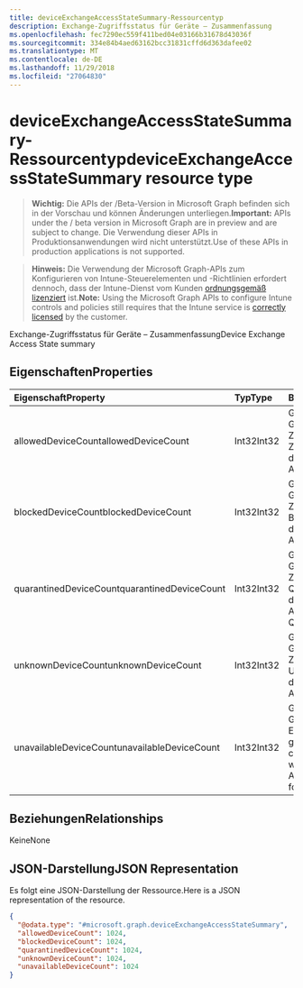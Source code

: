 ```yaml
---
title: deviceExchangeAccessStateSummary-Ressourcentyp
description: Exchange-Zugriffsstatus für Geräte – Zusammenfassung
ms.openlocfilehash: fec7290ec559f411bed04e03166b31678d43036f
ms.sourcegitcommit: 334e84b4aed63162bcc31831cffd6d363dafee02
ms.translationtype: MT
ms.contentlocale: de-DE
ms.lasthandoff: 11/29/2018
ms.locfileid: "27064830"
---
```

# <a name="deviceexchangeaccessstatesummary-resource-type"></a><span data-ttu-id="d6e94-103">deviceExchangeAccessStateSummary-Ressourcentyp</span><span class="sxs-lookup"><span data-stu-id="d6e94-103">deviceExchangeAccessStateSummary resource type</span></span>

> <span data-ttu-id="d6e94-104">**Wichtig:** Die APIs der /Beta-Version in Microsoft Graph befinden sich in der Vorschau und können Änderungen unterliegen.</span><span class="sxs-lookup"><span data-stu-id="d6e94-104">**Important:** APIs under the / beta version in Microsoft Graph are in preview and are subject to change.</span></span> <span data-ttu-id="d6e94-105">Die Verwendung dieser APIs in Produktionsanwendungen wird nicht unterstützt.</span><span class="sxs-lookup"><span data-stu-id="d6e94-105">Use of these APIs in production applications is not supported.</span></span>

> <span data-ttu-id="d6e94-106">**Hinweis:** Die Verwendung der Microsoft Graph-APIs zum Konfigurieren von Intune-Steuerelementen und -Richtlinien erfordert dennoch, dass der Intune-Dienst vom Kunden [ordnungsgemäß lizenziert](https://go.microsoft.com/fwlink/?linkid=839381) ist.</span><span class="sxs-lookup"><span data-stu-id="d6e94-106">**Note:** Using the Microsoft Graph APIs to configure Intune controls and policies still requires that the Intune service is [correctly licensed](https://go.microsoft.com/fwlink/?linkid=839381) by the customer.</span></span>

<span data-ttu-id="d6e94-107">Exchange-Zugriffsstatus für Geräte – Zusammenfassung</span><span class="sxs-lookup"><span data-stu-id="d6e94-107">Device Exchange Access State summary</span></span>
## <a name="properties"></a><span data-ttu-id="d6e94-108">Eigenschaften</span><span class="sxs-lookup"><span data-stu-id="d6e94-108">Properties</span></span>
|<span data-ttu-id="d6e94-109">Eigenschaft</span><span class="sxs-lookup"><span data-stu-id="d6e94-109">Property</span></span>|<span data-ttu-id="d6e94-110">Typ</span><span class="sxs-lookup"><span data-stu-id="d6e94-110">Type</span></span>|<span data-ttu-id="d6e94-111">Beschreibung</span><span class="sxs-lookup"><span data-stu-id="d6e94-111">Description</span></span>|
|:---|:---|:---|
|<span data-ttu-id="d6e94-112">allowedDeviceCount</span><span class="sxs-lookup"><span data-stu-id="d6e94-112">allowedDeviceCount</span></span>|<span data-ttu-id="d6e94-113">Int32</span><span class="sxs-lookup"><span data-stu-id="d6e94-113">Int32</span></span>|<span data-ttu-id="d6e94-114">Gesamtanzahl von Geräten mit Exchange-Zugriffsstatus: Zulässig.</span><span class="sxs-lookup"><span data-stu-id="d6e94-114">Total count of devices with Exchange Access State: Allowed.</span></span>|
|<span data-ttu-id="d6e94-115">blockedDeviceCount</span><span class="sxs-lookup"><span data-stu-id="d6e94-115">blockedDeviceCount</span></span>|<span data-ttu-id="d6e94-116">Int32</span><span class="sxs-lookup"><span data-stu-id="d6e94-116">Int32</span></span>|<span data-ttu-id="d6e94-117">Gesamtanzahl von Geräten mit Exchange-Zugriffsstatus: Blockiert.</span><span class="sxs-lookup"><span data-stu-id="d6e94-117">Total count of devices with Exchange Access State: Blocked.</span></span>|
|<span data-ttu-id="d6e94-118">quarantinedDeviceCount</span><span class="sxs-lookup"><span data-stu-id="d6e94-118">quarantinedDeviceCount</span></span>|<span data-ttu-id="d6e94-119">Int32</span><span class="sxs-lookup"><span data-stu-id="d6e94-119">Int32</span></span>|<span data-ttu-id="d6e94-120">Gesamtanzahl von Geräten mit Exchange-Zugriffsstatus: In Quarantäne.</span><span class="sxs-lookup"><span data-stu-id="d6e94-120">Total count of devices with Exchange Access State: Quarantined.</span></span>|
|<span data-ttu-id="d6e94-121">unknownDeviceCount</span><span class="sxs-lookup"><span data-stu-id="d6e94-121">unknownDeviceCount</span></span>|<span data-ttu-id="d6e94-122">Int32</span><span class="sxs-lookup"><span data-stu-id="d6e94-122">Int32</span></span>|<span data-ttu-id="d6e94-123">Gesamtanzahl von Geräten mit Exchange-Zugriffsstatus: Unbekannt.</span><span class="sxs-lookup"><span data-stu-id="d6e94-123">Total count of devices with Exchange Access State: Unknown.</span></span>|
|<span data-ttu-id="d6e94-124">unavailableDeviceCount</span><span class="sxs-lookup"><span data-stu-id="d6e94-124">unavailableDeviceCount</span></span>|<span data-ttu-id="d6e94-125">Int32</span><span class="sxs-lookup"><span data-stu-id="d6e94-125">Int32</span></span>|<span data-ttu-id="d6e94-126">Gesamtanzahl von Geräten, für die kein Exchange-Zugriffsstatus gefunden wurde.</span><span class="sxs-lookup"><span data-stu-id="d6e94-126">Total count of devices for which no Exchange Access State could be found.</span></span>|

## <a name="relationships"></a><span data-ttu-id="d6e94-127">Beziehungen</span><span class="sxs-lookup"><span data-stu-id="d6e94-127">Relationships</span></span>
<span data-ttu-id="d6e94-128">Keine</span><span class="sxs-lookup"><span data-stu-id="d6e94-128">None</span></span>
## <a name="json-representation"></a><span data-ttu-id="d6e94-129">JSON-Darstellung</span><span class="sxs-lookup"><span data-stu-id="d6e94-129">JSON Representation</span></span>
<span data-ttu-id="d6e94-130">Es folgt eine JSON-Darstellung der Ressource.</span><span class="sxs-lookup"><span data-stu-id="d6e94-130">Here is a JSON representation of the resource.</span></span>
<!-- {
  "blockType": "resource",
  "@odata.type": "microsoft.graph.deviceExchangeAccessStateSummary"
}
-->
``` json
{
  "@odata.type": "#microsoft.graph.deviceExchangeAccessStateSummary",
  "allowedDeviceCount": 1024,
  "blockedDeviceCount": 1024,
  "quarantinedDeviceCount": 1024,
  "unknownDeviceCount": 1024,
  "unavailableDeviceCount": 1024
}
```





